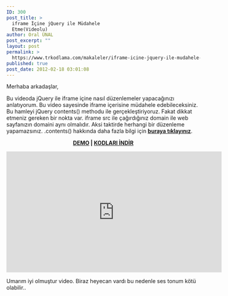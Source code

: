 ```yaml
---
ID: 300
post_title: >
  iframe İçine jQuery ile Müdahele
  Etme(Videolu)
author: Oral ÜNAL
post_excerpt: ""
layout: post
permalink: >
  https://www.trkodlama.com/makaleler/iframe-icine-jquery-ile-mudahele-etmevideolu-300.html
published: true
post_date: 2012-02-18 03:01:08
---
```

Merhaba arkadaşlar,

Bu videoda jQuery ile iframe içine nasıl düzenlemeler yapacağınızı anlatıyorum. Bu video sayesinde iframe içerisine müdahele edebileceksiniz. Bu hamleyi jQuery contents() methodu ile gerçekleştiriyoruz. Fakat dikkat etmeniz gereken bir nokta var. iframe src ile çağırdığınız domain ile web sayfanızın domaini aynı olmalıdır. Aksi taktirde herhangi bir düzenleme yapamazsınız. .contents() hakkında daha fazla bilgi için <strong><a href="http://togl.me/845D" target="_blank">buraya tıklayınız</a></strong>.
<p style="text-align: center;"><strong><a href="http://www.trkodlama.com/demo/iframe_icine_jquery_ile_mudahele_etme/demo.html" target="_blank">DEMO</a> | <a href="http://www.trkodlama.com/file.php?file=iframe_icine_jquery_ile_mudahele_etme.rar" target="_blank">KODLARI İNDİR</a></strong></p>
<p style="text-align: center;"><iframe src="http://www.youtube.com/embed/dBiSYmCD4ws" frameborder="0" width="560" height="315"></iframe></p>
Umarım iyi olmuştur video. Biraz heyecan vardı bu nedenle ses tonum kötü olabilir..